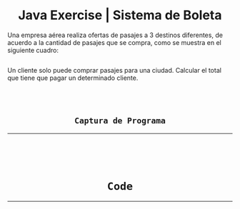<h1 style="text-align:center;">Java Exercise | Sistema de Boleta</h1>

<p>Una empresa aérea realiza ofertas de pasajes a 3 destinos diferentes, de acuerdo a la cantidad de pasajes que se compra, como se muestra en el siguiente cuadro:</p>

<div style="text-align:center;" >
    <img  src="https://imgur.com/t8V5oOw.png" alt="">
</div>


<p>Un cliente solo puede comprar pasajes para una ciudad. Calcular el total que tiene que pagar un determinado cliente.</p>
<br><br>
<h2 style="text-align:center;"><code>Captura de Programa</code></h2>

___
<br>
<center><img src="https://imgur.com/b5yiCLY.png" alt=""></center>
<br><br>

<h1 style="text-align:center;"><code>Code</code></h1>

___
<img src="https://imgur.com/y78PuBO.png" alt="">